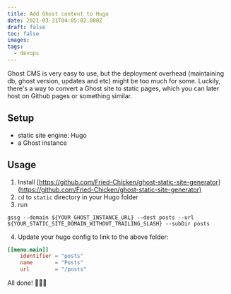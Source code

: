 ```yaml
---
title: Add Ghost content to Hugo
date: 2021-03-31T04:05:02.000Z
draft: false
toc: false
images:
tags:
  - devops
---
```


Ghost CMS is very easy to use, but the deployment overhead (maintaining db, ghost version, updates and etc) might be too much for some. Luckily, there's a way to convert a Ghost site to static pages, which you can later host on Github pages or something similar.

## Setup

- static site engine: Hugo
- a Ghost instance

## Usage

1. Install [https://github.com/Fried-Chicken/ghost-static-site-generator](https://github.com/Fried-Chicken/ghost-static-site-generator)
2. `cd` to `static` directory in your Hugo folder
3. run 
```
gssg --domain ${YOUR_GHOST_INSTANCE_URL} --dest posts --url ${YOUR_STATIC_SITE_DOMAIN_WITHOUT_TRAILING_SLASH} --subDir posts
```

4. Update your hugo config to link to the above folder:
```toml
[[menu.main]]
    identifier = "posts"
    name       = "Posts"
    url        = "/posts"
````

All done! 🎉🎉🎉
